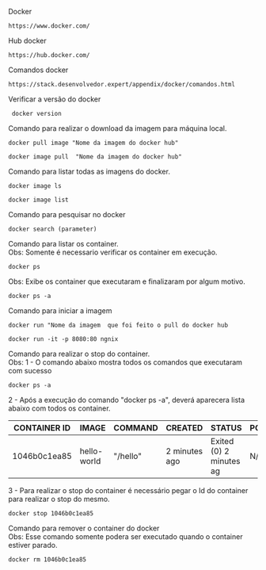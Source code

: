 Docker
```
https://www.docker.com/
```

Hub docker
```
https://hub.docker.com/
```
Comandos docker 
```
https://stack.desenvolvedor.expert/appendix/docker/comandos.html
```

Verificar a versão do docker
```
 docker version
```
Comando para realizar o download da imagem para máquina local.
```
docker pull image "Nome da imagem do docker hub"
```
```
docker image pull  "Nome da imagem do docker hub"
```

Comando para listar todas as imagens do docker.
```
docker image ls
```
```
docker image list
```

Comando para pesquisar no docker 
```
docker search (parameter)
```

Comando para listar os container.<br/>
Obs: Somente é necessario verificar os container em execução.
```
docker ps 
```  

Obs: Exibe os container que executaram e finalizaram por algum motivo.
``` 
docker ps -a 
```

Comando para iniciar a imagem
```
docker run "Nome da imagem  que foi feito o pull do docker hub
```

```
docker run -it -p 8080:80 ngnix 
```

Comando para realizar o stop do container.<br/>
Obs: 1 - O comando abaixo mostra todos os comandos que executaram com sucesso
```
docker ps -a
```

2 - Após a execução do comando "docker ps -a", deverá aparecera lista abaixo com todos os container.

| CONTAINER ID | IMAGE |COMMAND|CREATED|STATUS|PORTS|NAMES|
|-------------|-------------|-------------|-------------|-------------|-------------|-------------|
| 1046b0c1ea85|hello-world  |"/hello"|2 minutes ago|Exited (0) 2 minutes ag|N/A| goofy_ |

3 - Para realizar o stop do container é necessário pegar o Id do container para realizar o stop do mesmo.
```
docker stop 1046b0c1ea85
```

Comando para remover o container do docker<br/>
Obs: Esse comando somente podera ser executado quando o container estiver parado.<br/>
```
docker rm 1046b0c1ea85
```

